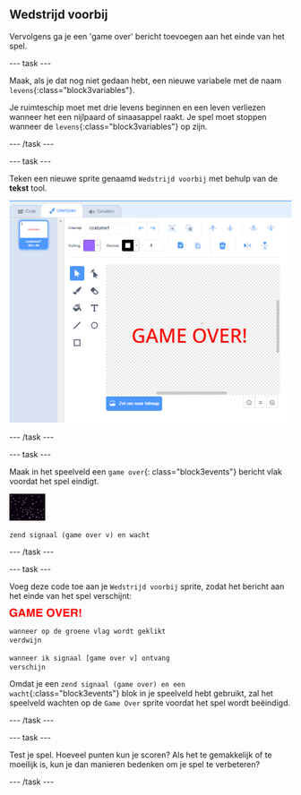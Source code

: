 ## Wedstrijd voorbij

Vervolgens ga je een 'game over' bericht toevoegen aan het einde van het spel.

\--- task \---

Maak, als je dat nog niet gedaan hebt, een nieuwe variabele met de naam `levens`{:class="block3variables"}.

Je ruimteschip moet met drie levens beginnen en een leven verliezen wanneer het een nijlpaard of sinaasappel raakt. Je spel moet stoppen wanneer de `levens`{:class="block3variables"} op zijn.

\--- /task \---

\--- task \---

Teken een nieuwe sprite genaamd `Wedstrijd voorbij` met behulp van de **tekst** tool.

![screenshot](images/invaders-game-over.png)

\--- /task \---

\--- task \---

Maak in het speelveld een `game over`{: class="block3events"} bericht vlak voordat het spel eindigt.

![gameover sprite](images/stage-sprite.png)

```blocks3
zend signaal (game over v) en wacht
```

\--- /task \---

\--- task \---

Voeg deze code toe aan je `Wedstrijd voorbij` sprite, zodat het bericht aan het einde van het spel verschijnt:

![gameover sprite](images/gameover-sprite.png)

```blocks3
wanneer op de groene vlag wordt geklikt
verdwijn

wanneer ik signaal [game over v] ontvang
verschijn
```

Omdat je een `zend signaal (game over) en een wacht`{:class="block3events"} blok in je speelveld hebt gebruikt, zal het speelveld wachten op de `Game Over` sprite voordat het spel wordt beëindigd.

\--- /task \---

\--- task \---

Test je spel. Hoeveel punten kun je scoren? Als het te gemakkelijk of te moeilijk is, kun je dan manieren bedenken om je spel te verbeteren?

\--- /task \---